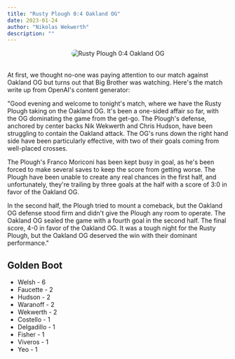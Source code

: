 ```yaml
---
title: "Rusty Plough 0:4 Oakland OG"
date: 2023-01-24
author: "Nikolas Wekwerth"
description: ""
---
```


<div style="text-align: center; margin-bottom: 2rem;">
  <img src="https://static.wixstatic.com/media/c8064c_41dfe484c94744de911a55eac7dd970d~mv2.png" alt="Rusty Plough 0:4 Oakland OG" style="max-width: 100%; border-radius: 10px;">
</div>
At first, we thought no-one was paying attention to our match against Oakland OG but turns out that Big Brother was watching. Here's the match write up from OpenAI's content generator:

"Good evening and welcome to tonight's match, where we have the Rusty Plough taking on the Oakland OG. It's been a one-sided affair so far, with the OG dominating the game from the get-go. The Plough's defense, anchored by center backs Nik Wekwerth and Chris Hudson, have been struggling to contain the Oakland attack. The OG's runs down the right hand side have been particularly effective, with two of their goals coming from well-placed crosses.

The Plough's Franco Moriconi has been kept busy in goal, as he's been forced to make several saves to keep the score from getting worse. The Plough have been unable to create any real chances in the first half, and unfortunately, they're trailing by three goals at the half with a score of 3:0 in favor of the Oakland OG.

In the second half, the Plough tried to mount a comeback, but the Oakland OG defense stood firm and didn't give the Plough any room to operate. The Oakland OG sealed the game with a fourth goal in the second half. The final score, 4-0 in favor of the Oakland OG. It was a tough night for the Rusty Plough, but the Oakland OG deserved the win with their dominant performance."



## Golden Boot
- Welsh - 6
- Faucette - 2
- Hudson - 2
- Waranoff - 2
- Wekwerth - 2
- Costello - 1
- Delgadillo - 1
- Fisher - 1
- Viveros - 1
- Yeo - 1